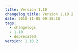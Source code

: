 ```yaml
---
title: Version 1.10
changelog_title: Version 1.10.2
date: 2018-11-05 09:38:18
tags:
  - changelogs
  - 1.10
  - deprecated
version: 1.10.2
---
```


<script src="https://gist.github.com/spinnaker-release/cf93cc68547ae25e3d6061c09a37f8c0.js"/>
